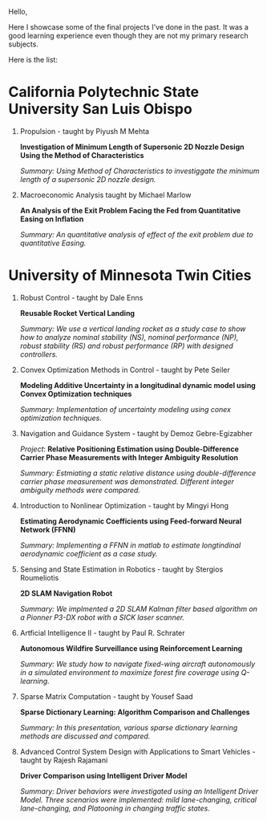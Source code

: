 
Hello, 

Here I showcase some of the final projects I've done in the past. It was a good learning experience even though they are not my primary research subjects. 

Here is the list:

# California Polytechnic State University San Luis Obispo #

1) Propulsion - taught by Piyush M Mehta

   **Investigation of Minimum Length of Supersonic 2D Nozzle Design Using the Method of Characteristics**
   
   *Summary: Using Method of Characteristics to investiggate the minimum length of a supersonic 2D nozzle design.*

2) Macroeconomic Analysis taught by Michael Marlow  

   **An Analysis of the Exit Problem Facing the Fed from Quantitative Easing on Inflation**
   
   *Summary: An quantitative analysis of effect of the exit problem due to quantitative Easing.* 
   
# University of Minnesota Twin Cities

1) Robust Control - taught by Dale Enns 

   **Reusable Rocket Vertical Landing**
   
   *Summary: We use a vertical landing rocket as a study case to show how to analyze nominal stability (NS), nominal performance (NP),       robust stability (RS) and robust performance (RP) with designed controllers.* 
   
2) Convex Optimization Methods in Control - taught by Pete Seiler 

   **Modeling Additive Uncertainty in a longitudinal dynamic model using Convex Optimization techniques** 
   
   *Summary: Implementation of uncertainty modeling using conex optimization techniques.*
   
3) Navigation and Guidance System  - taught by Demoz Gebre-Egizabher 

   *Project*: **Relative Positioning Estimation using Double-Difference Carrier Phase Measurements with Integer Ambiguity                   Resolution**
   
   *Summary: Estmiating a static relative distance using double-difference carrier phase measurement was demonstrated. Different integer     ambiguity methods were compared.* 

4) Introduction to Nonlinear Optimization - taught by Mingyi Hong 

   **Estimating Aerodynamic Coefficients using Feed-forward Neural Network (FFNN)**
   
   *Summary: Implementing a FFNN in matlab to estimate longtindinal aerodynamic coefficient as a case study.* 
   
5) Sensing and State Estimation in Robotics - taught by Stergios Roumeliotis

   **2D SLAM Navigation Robot**
   
   *Summary: We implmented a 2D SLAM Kalman filter based algorithm on a Pionner P3-DX robot with a SICK laser scanner.*
   
6) Artficial Intelligence II - taught by Paul R. Schrater

   **Autonomous Wildfire Surveillance using Reinforcement Learning**
   
   *Summary: We study how to navigate fixed-wing aircraft autonomously in a simulated environment to maximize forest fire coverage using     Q-learning.* 
   
7) Sparse Matrix Computation - taught by Yousef Saad 

   **Sparse Dictionary Learning: Algorithm Comparison and Challenges**
   
   *Summary: In this presentation, various sparse dictionary learning methods are discussed and compared.*
   
8) Advanced Control System Design with Applications to Smart Vehicles - taught by Rajesh Rajamani

   **Driver Comparison using Intelligent Driver Model**
   
   *Summary: Driver behaviors were investigated using an Intelligent Driver Model. Three scenarios were implemented: mild lane-changing,     critical lane-changing, and Platooning in changing traffic states.*


